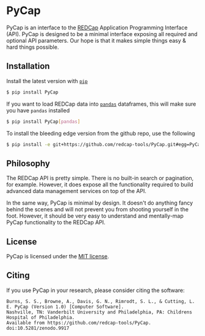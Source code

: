 # PyCap

PyCap is an interface to the [REDCap](http://www.project-redcap.org) Application Programming Interface (API). PyCap is designed to be a minimal interface exposing all required and optional API parameters. Our hope is that it makes simple things easy & hard things possible.

## Installation

Install the latest version with [`pip`](https://pypi.python.org/pypi/pip)

```sh
$ pip install PyCap
```

If you want to load REDCap data into [`pandas`](https://pandas.pydata.org/) dataframes, this will make sure you have `pandas` installed

```sh
$ pip install PyCap[pandas]
```

To install the bleeding edge version from the github repo, use the following

```sh
$ pip install -e git+https://github.com/redcap-tools/PyCap.git#egg=PyCap
```

## Philosophy

The REDCap API is pretty simple. There is no built-in search or pagination, for example. However, it does expose all the functionality required to build advanced data management services on top of the API.

In the same way, PyCap is minimal by design. It doesn't do anything fancy behind the scenes and will not prevent you from shooting yourself in the foot. However, it should be very easy to understand and mentally-map PyCap functionality to the REDCap API.

## License

PyCap is licensed under the [MIT license](http://opensource.org/licenses/MIT).

## Citing

If you use PyCap in your research, please consider citing the software:

```
Burns, S. S., Browne, A., Davis, G. N., Rimrodt, S. L., & Cutting, L. E. PyCap (Version 1.0) [Computer Software].
Nashville, TN: Vanderbilt University and Philadelphia, PA: Childrens Hospital of Philadelphia.
Available from https://github.com/redcap-tools/PyCap. doi:10.5281/zenodo.9917
```
